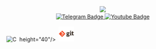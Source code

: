 <div id="header" align="center">
  <img src="https://media.giphy.com/media/ZUcx3Ddc9hlGU/giphy.gif" width="100"/>
</div>

<div id="badges">
</div>
<div id="badges" align="center">
  <a href="https://t.me/xtngmorrow">
    <img src="https://img.shields.io/badge/Telegram-blue?style=for-the-badge&logo=telegram&logoColor=white" alt="Telegram Badge"/>
  </a>
  <a href="https://www.youtube.com/channel/UCf07ttzf6jlKUQs1Vc7mTag">
    <img src="https://img.shields.io/badge/YouTube-red?style=for-the-badge&logo=youtube&logoColor=white" alt="Youtube Badge"/>
  </a>
</div>

<div id="viewprof" align="center">
  <img src="https://komarev.com/ghpvc/?username= your-github-username&style=flat-square&color=blue" alt=""/>
</div>



<div>
  <img src="https://cdn.jsdelivr.net/gh/devicons/devicon@v2.15.1/devicon.min.css" title="C" alt="C" width="40" height="40"/>&nbsp;
  height="40"/>&nbsp;
  <img src="https://github.com/devicons/devicon/blob/master/icons/git/git-original-wordmark.svg" title="Git" **alt="Git" width="40" height="40"/>
</div>




